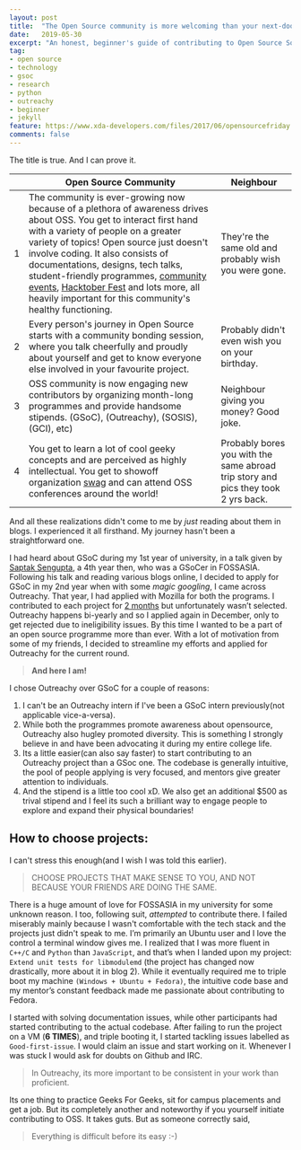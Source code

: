 ```yaml
---
layout: post
title:  "The Open Source community is more welcoming than your next-door neighbour"
date:   2019-05-30
excerpt: "An honest, beginner's guide of contributing to Open Source Software"
tag:
- open source
- technology
- gsoc
- research
- python
- outreachy
- beginner
- jekyll
feature: https://www.xda-developers.com/files/2017/06/opensourcefriday.png
comments: false
---
```


The title is true. And I can prove it.


||Open Source Community| Neighbour|
|---|---|---|
|1|The community is ever-growing now because of a plethora of awareness drives about OSS. You get to interact first hand with a variety of people on a greater variety of topics! Open source just doesn't involve coding. It also consists of documentations, designs, tech talks, student-friendly programmes, [community events](https://opensource.com/article/18/12/top-2019-conferences), [Hacktober Fest](https://hacktoberfest.digitalocean.com/) and lots more, all heavily important for this community's healthy functioning. | They're the same old and probably wish you were gone.|
|2|Every person's journey in Open Source starts with a community bonding session, where you talk cheerfully and proudly about yourself and get to know everyone else involved in your favourite project.   | Probably didn't even wish you on your birthday.|
|3|OSS community is now engaging new contributors by organizing month-long programmes and provide handsome stipends. (GSoC), (Outreachy), (SOSIS), (GCI), etc) | Neighbour giving you money? Good joke.   |
|4|You get to learn a lot of cool geeky concepts and are perceived as highly intellectual. You get to showoff organization [swag](https://twitter.com/StarOrion25/status/993495345471655937) and can attend OSS conferences around the world! |Probably bores you with the same abroad trip story and pics they took 2 yrs back.|


And all these realizations didn't come to me by *just* reading about them in blogs. I experienced it all firsthand. My journey hasn't been a straightforward one.

I had heard about GSoC during my 1st year of university, in a talk given by [Saptak Sengupta](https://twitter.com/Saptak013), a 4th year then, who was a GSoCer in FOSSASIA. Following his talk and reading various blogs online, I decided to apply for GSoC in my 2nd year when with some *magic googling*, I came across Outreachy. That year, I had applied with Mozilla for both the programs. I contributed to each project for [2 months](https://orionstar25.github.io/respec-my-interpretation/) but unfortunately wasn’t selected. Outreachy happens bi-yearly and so I applied again in December, only to get rejected due to ineligibility issues. By this time I wanted to be a part of an open source programme more than ever. With a lot of motivation from some of my friends, I decided to streamline my efforts and applied for Outreachy for the current round.

> **And here I am!**

I chose Outreachy over GSoC for a couple of reasons:

1. I can't be an Outreachy intern if I've been a GSoC intern previously(not applicable vice-a-versa).
2. While both the programmes promote awareness about opensource, Outreachy also hugley promoted diversity. This is something I strongly believe in and have been advocating it during my entire college life.
3. Its a little easier(can also say faster) to start contributing to an Outreachy project than a GSoc one. The codebase is generally intuitive, the pool of people applying is very focused, and mentors give greater attention to individuals.
4. And the stipend is a little too cool xD. We also get an additional $500 as trival stipend and I feel its such a brilliant way to engage people to explore and expand their physical boundaries!

## How to choose projects:

I can't stress this enough(and I wish I was told this earlier). 

> CHOOSE PROJECTS THAT MAKE SENSE TO YOU, AND NOT BECAUSE YOUR FRIENDS ARE DOING THE SAME.

There is a huge amount of love for FOSSASIA in my university for some unknown reason. I too, following suit, *attempted* to contribute there. I failed miserably mainly because I wasn't comfortable with the tech stack and the projects just didn't speak to me. I’m primarily an Ubuntu user and I love the control a terminal window gives me. I realized that I was more fluent in `C++/C` and `Python` than `JavaScript`, and that’s when I landed upon my project: `Extend unit tests for libmodulemd` (the project has changed now drastically, more about it in blog 2). While it eventually required me to triple boot my machine `(Windows + Ubuntu + Fedora)`, the intuitive code base and my mentor’s constant feedback made me passionate about contributing to Fedora.

I started with solving documentation issues, while other participants had started contributing to the actual codebase. After failing to run the project on a VM (**6 TIMES**), and triple booting it, I started tackling issues labelled as `Good-first-issue`. I would claim an issue and start working on it. Whenever I was stuck I would ask for doubts on Github and IRC. 

> In Outreachy, its more important to be consistent in your work than proficient.

Its one thing to practice Geeks For Geeks, sit for campus placements and get a job. But its completely another and noteworthy if you yourself initiate contributing to OSS. It takes guts. But as someone correctly said,

> Everything is difficult before its easy :-)

